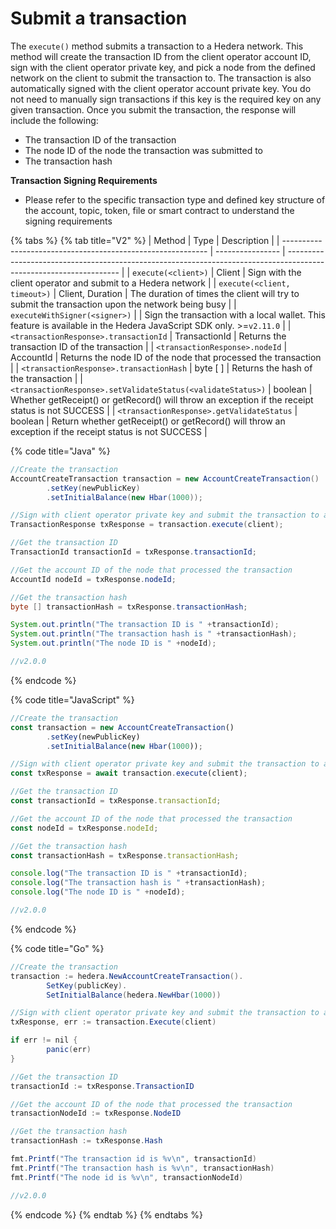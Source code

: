 # Submit a transaction

The `execute()` method submits a transaction to a Hedera network. This method will create the transaction ID from the client operator account ID, sign with the client operator private key, and pick a node from the defined network on the client to submit the transaction to. The transaction is also automatically signed with the client operator account private key. You do not need to manually sign transactions if this key is the required key on any given transaction. Once you submit the transaction, the response will include the following:

* The transaction ID of the transaction
* The node ID of the node the transaction was submitted to
* The transaction hash

**Transaction Signing Requirements**

* Please refer to the specific transaction type and defined key structure of the account, topic, token, file or smart contract to understand the signing requirements

{% tabs %}
{% tab title="V2" %}
| Method                                                      | Type             | Description                                                                                                        |
| ----------------------------------------------------------- | ---------------- | ------------------------------------------------------------------------------------------------------------------ |
| `execute(<client>)`                                         | Client           | Sign with the client operator and submit to a Hedera network                                                       |
| `execute(<client, timeout>)`                                | Client, Duration | The duration of times the client will try to submit the transaction upon the network being busy                    |
| `executeWithSigner(<signer>)`                               |                  | Sign the transaction with a local wallet. This feature is available in the Hedera JavaScript SDK only. >=`v2.11.0` |
| `<transactionResponse>.transactionId`                       | TransactionId    | Returns the transaction ID of the transaction                                                                      |
| `<transactionResponse>.nodeId`                              | AccountId        | Returns the node ID of the node that processed the transaction                                                     |
| `<transactionResponse>.transactionHash`                     | byte \[ ]        | Returns the hash of the transaction                                                                                |
| `<transactionResponse>.setValidateStatus(<validateStatus>)` | boolean          | Whether getReceipt() or getRecord() will throw an exception if the receipt status is not SUCCESS                   |
| `<transactionResponse>.getValidateStatus`                   | boolean          | Return whether getReceipt() or getRecord() will throw an exception if the receipt status is not SUCCESS            |

{% code title="Java" %}
```java
//Create the transaction
AccountCreateTransaction transaction = new AccountCreateTransaction()
        .setKey(newPublicKey)
        .setInitialBalance(new Hbar(1000));

//Sign with client operator private key and submit the transaction to a Hedera network
TransactionResponse txResponse = transaction.execute(client);

//Get the transaction ID
TransactionId transactionId = txResponse.transactionId;

//Get the account ID of the node that processed the transaction
AccountId nodeId = txResponse.nodeId;

//Get the transaction hash
byte [] transactionHash = txResponse.transactionHash;

System.out.println("The transaction ID is " +transactionId);
System.out.println("The transaction hash is " +transactionHash);
System.out.println("The node ID is " +nodeId);

//v2.0.0
```
{% endcode %}

{% code title="JavaScript" %}
```javascript
//Create the transaction
const transaction = new AccountCreateTransaction()
        .setKey(newPublicKey)
        .setInitialBalance(new Hbar(1000));

//Sign with client operator private key and submit the transaction to a Hedera network
const txResponse = await transaction.execute(client);

//Get the transaction ID
const transactionId = txResponse.transactionId;

//Get the account ID of the node that processed the transaction
const nodeId = txResponse.nodeId;

//Get the transaction hash
const transactionHash = txResponse.transactionHash;

console.log("The transaction ID is " +transactionId);
console.log("The transaction hash is " +transactionHash);
console.log("The node ID is " +nodeId);

//v2.0.0
```
{% endcode %}

{% code title="Go" %}
```java
//Create the transaction
transaction := hedera.NewAccountCreateTransaction().
        SetKey(publicKey).
        SetInitialBalance(hedera.NewHbar(1000))

//Sign with client operator private key and submit the transaction to a Hedera network
txResponse, err := transaction.Execute(client)

if err != nil {
        panic(err)
}

//Get the transaction ID
transactionId := txResponse.TransactionID

//Get the account ID of the node that processed the transaction
transactionNodeId := txResponse.NodeID

//Get the transaction hash
transactionHash := txResponse.Hash

fmt.Printf("The transaction id is %v\n", transactionId)
fmt.Printf("The transaction hash is %v\n", transactionHash)
fmt.Printf("The node id is %v\n", transactionNodeId)

//v2.0.0
```
{% endcode %}
{% endtab %}
{% endtabs %}
